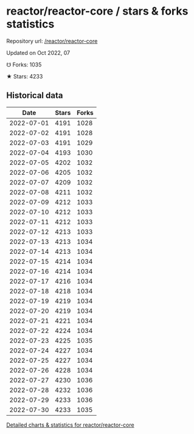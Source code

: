 # reactor/reactor-core / stars & forks statistics

Repository url: [/reactor/reactor-core](https://github.com/reactor/reactor-core)

Updated on Oct 2022, 07

☋ Forks: 1035

★ Stars: 4233

## Historical data
| Date | Stars | Forks |
|------|-------|-------|
| 2022-07-01 | 4191 | 1028 | 
| 2022-07-02 | 4191 | 1028 | 
| 2022-07-03 | 4191 | 1029 | 
| 2022-07-04 | 4193 | 1030 | 
| 2022-07-05 | 4202 | 1032 | 
| 2022-07-06 | 4205 | 1032 | 
| 2022-07-07 | 4209 | 1032 | 
| 2022-07-08 | 4211 | 1032 | 
| 2022-07-09 | 4212 | 1033 | 
| 2022-07-10 | 4212 | 1033 | 
| 2022-07-11 | 4212 | 1033 | 
| 2022-07-12 | 4213 | 1033 | 
| 2022-07-13 | 4213 | 1034 | 
| 2022-07-14 | 4213 | 1034 | 
| 2022-07-15 | 4214 | 1034 | 
| 2022-07-16 | 4214 | 1034 | 
| 2022-07-17 | 4216 | 1034 | 
| 2022-07-18 | 4218 | 1034 | 
| 2022-07-19 | 4219 | 1034 | 
| 2022-07-20 | 4219 | 1034 | 
| 2022-07-21 | 4221 | 1034 | 
| 2022-07-22 | 4224 | 1034 | 
| 2022-07-23 | 4225 | 1035 | 
| 2022-07-24 | 4227 | 1034 | 
| 2022-07-25 | 4227 | 1034 | 
| 2022-07-26 | 4228 | 1034 | 
| 2022-07-27 | 4230 | 1036 | 
| 2022-07-28 | 4232 | 1036 | 
| 2022-07-29 | 4233 | 1036 | 
| 2022-07-30 | 4233 | 1035 | 


[Detailed charts & statistics for reactor/reactor-core](https://reviewgithub.com/rep/reactor/reactor-core)
